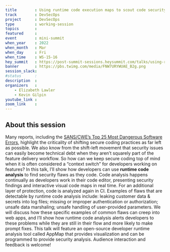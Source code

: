 ```yaml
---
title        : Using runtime code execution maps to scout code security flaws
track        : DevSecOps
project      : DevSecOps
type         : working-session
topics       :
featured     :
event        : mini-summit
when_year    : 2022
when_month   : Mar
when_day     : Fri
when_time    : WS-15-16
hey_summit   : https://post-summit-sessions.heysummit.com/talks/using-runtime-code-execution-maps-to-scout-code-security-flaws/
banner       : https://pbs.twimg.com/media/FNW7URYWUAE_B2g.png
session_slack:
#status      : 
description  :
organizers   :
    - Elizabeth Lawler
    - Kevin Gilpin
youtube_link : 
zoom_link    :  
---
```


## About this session

Many reports, including the [SANS/CWE’s Top 25 Most Dangerous Software Errors](https://www.sans.org/top25-software-errors/), highlight the criticality of shifting secure coding practices as far left as possible. We also know from the shift-left movement that security issues can easily become technical debt when they aren’t squarely part of the feature delivery workflow. So how can we keep secure coding top of mind when it is often considered a “context switch” for developers working on features? In this talk, I’ll show how developers can use **runtime code analysis** to find security flaws as they code. Code analysis happens continually as developers work in their code editor, presenting security findings and interactive visual code maps in real time. For an additional layer of protection, code is analyzed again in CI. Examples of flaws that are detectable by runtime code analysis include: leaking customer data & secrets into log files; missing or improper authentication or authorization; unsafe data marshaling; unsafe handling of user-provided parameters. We will discuss how these specific examples of common flaws can creep into web apps, and I’ll show how runtime code analysis alerts developers to these problems while they are still in their flow and more likely to make prompt fixes. This talk will feature an open-source developer runtime analysis tool called AppMap that provides visualization and can be programmed to provide security analysis. Audience interaction and feedback is welcome!

